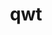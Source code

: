---
title: "qwt"
layout: cache
categories: [package, develop-2025-04-20]
meta: {"compilers": ["gcc@11.1.0"], "num_specs": 1, "num_specs_by_stack": {"data-vis-sdk": 1, "root": 1}, "oss": ["ubuntu20.04"], "platforms": ["linux"], "stacks": ["data-vis-sdk", "root"], "targets": ["x86_64_v3"], "versions": ["6.3.0"]}
spec_details: [{"compiler": "gcc@11.1.0", "hash": "gw572ioe4egikylpdqg26l4rx4prmv4e", "os": "ubuntu20.04", "platform": "linux", "size": "-", "stacks": ["data-vis-sdk", "root"], "target": "x86_64_v3", "variants": ["build_system=qmake", "~designer", "+opengl", "patches:=73df727"], "versions": ["6.3.0"]}]
---